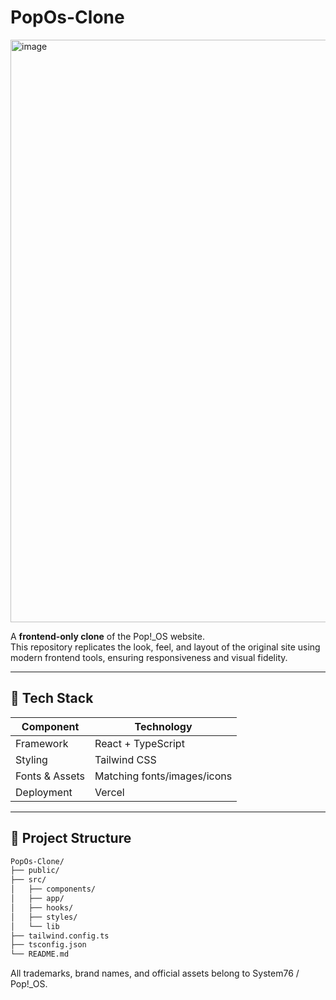 # PopOs-Clone

<img width="1874" height="932" alt="image" src="https://github.com/user-attachments/assets/69a9961b-5511-4628-b389-e0dfed01b539" />

A **frontend-only clone** of the Pop!_OS website.  
This repository replicates the look, feel, and layout of the original site using modern frontend tools, ensuring responsiveness and visual fidelity.

---

## 🧰 Tech Stack

| Component      | Technology                  |
|----------------|-----------------------------|
| Framework      | React + TypeScript          |
| Styling        | Tailwind CSS                |
| Fonts & Assets | Matching fonts/images/icons |
| Deployment     | Vercel                      |

---

## 📂 Project Structure

```bash
PopOs-Clone/
├── public/
├── src/
│   ├── components/
│   ├── app/
│   ├── hooks/
│   ├── styles/
│   └── lib
├── tailwind.config.ts
├── tsconfig.json
└── README.md
```

All trademarks, brand names, and official assets belong to System76 / Pop!_OS.
